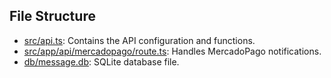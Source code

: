 ## File Structure

- [src/api.ts](./src/api.ts): Contains the API configuration and functions.
- [src/app/api/mercadopago/route.ts](./src/app/api/mercadopago/route.ts): Handles MercadoPago notifications.
- [db/message.db](./db/message.db): SQLite database file.
